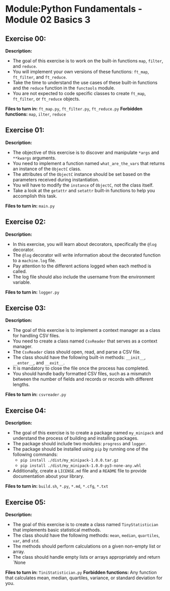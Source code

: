 # Module:Python Fundamentals - Module 02 Basics 3

## Exercise 00:
**Description:**
- The goal of this exercise is to work on the built-in functions `map`, `filter`, and `reduce`. 
- You will implement your own versions of these functions: `ft_map`, `ft_filter`, and `ft_reduce`.
- Take the time to understand the use cases of these built-in functions and the `reduce` function in the `functools` module.
- You are not expected to code specific classes to create `ft_map`, `ft_filter`, or `ft_reduce` objects.

**Files to turn in:** `ft_map.py`, `ft_filter.py`, `ft_reduce.py`
**Forbidden functions:** `map`, `ilter`, `reduce`

## Exercise 01:
**Description:**
- The objective of this exercise is to discover and manipulate `*args` and `**kwargs` arguments.
- You need to implement a function named `what_are_the_vars` that returns an instance of the `ObjectC` class.
- The attributes of the `ObjectC` instance should be set based on the parameters received during instantiation.
- You will have to modify the `instance` of `ObjectC`, not the class itself.
- Take a look at the `getattr` and `setattr` built-in functions to help you accomplish this task.

**Files to turn in:** `main.py`

## Exercise 02:
**Description:**
- In this exercise, you will learn about decorators, specifically the `@log` decorator.
- The `@log` decorator will write information about the decorated function to a `machine.log` file.
- Pay attention to the different actions logged when each method is called.
- The log file should also include the username from the environment variable.

**Files to turn in:** `logger.py`

## Exercise 03:
**Description:**
- The goal of this exercise is to implement a context manager as a class for handling CSV files.
- You need to create a class named `CsvReader` that serves as a context manager.
- The `CsvReader` class should open, read, and parse a CSV file.
- The class should have the following built-in methods: `__init__`, `__enter__`, and `__exit__`.
- It is mandatory to close the file once the process has completed.
- You should handle badly formatted CSV files, such as a mismatch between the number of fields and records or records with different lengths.

**Files to turn in:** `csvreader.py`

## Exercise 04:
**Description:**
- The goal of this exercise is to create a package named `my_minipack` and understand the process of building and installing packages.
- The package should include two modules: `progress` and `logger`.
- The package should be installed using `pip` by running one of the following commands:
  - `pip install ./dist/my_minipack-1.0.0.tar.gz`
  - `pip install ./dist/my_minipack-1.0.0-py3-none-any.whl`
- Additionally, create a `LICENSE.md` file and a `README` file to provide documentation about your library.

**Files to turn in:** `build.sh`, `*.py`, `*.md`, `*.cfg`, `*.txt`

## Exercise 05:
**Description:**
- The goal of this exercise is to create a class named `TinyStatistician` that implements basic statistical methods.
- The class should have the following methods: `mean`, `median`, `quartiles`, `var`, and `std`.
- The methods should perform calculations on a given non-empty list or array.
- The class should handle empty lists or arrays appropriately and return `None

**Files to turn in:** `TiniStatistician.py`
**Forbidden functions:** Any function that calculates mean, median, quartiles, variance, or standard deviation for you.



